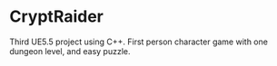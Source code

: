 # CryptRaider

Third UE5.5 project using C++.
First person character game with one dungeon level, and easy puzzle.
